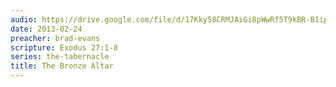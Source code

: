 ```yaml
---
audio: https://drive.google.com/file/d/17Kky58CRMJAiGi8pWwRf5T9kBR-B1ipy/view
date: 2013-02-24
preacher: brad-evans
scripture: Exodus 27:1-8
series: the-tabernacle
title: The Bronze Altar
---
```

